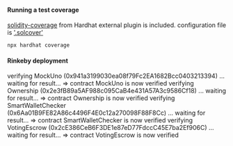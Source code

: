 #### Running a test coverage
[solidity-coverage](https://hardhat.org/plugins/solidity-coverage.html) from Hardhat external plugin is included.
configuration file is ['.solcover'](.solcover.js)
```
npx hardhat coverage
```

#### Rinkeby deployment

verifying MockUno (0x941a3199030ea08f79Fc2EA1682Bcc0403213394) ...
waiting for result...
 => contract MockUno is now verified
verifying Ownership (0x2e3fB89a5AF988c095CaB4e431A57A3c9586Cf18) ...
waiting for result...
 => contract Ownership is now verified
verifying SmartWalletChecker (0x6Aa01B9FE82A86c4496F4E0c12a270098F88F8Cc) ...
waiting for result...
 => contract SmartWalletChecker is now verified
verifying VotingEscrow (0x2cE386CeB6F3DE1e87eD77FdccC45E7ba2Ef906C) ...
waiting for result...
 => contract VotingEscrow is now verified








